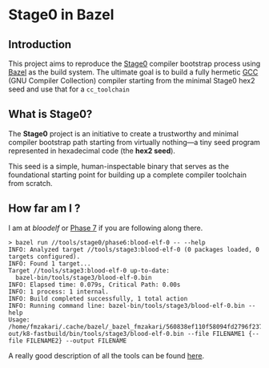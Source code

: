 # Stage0 in Bazel

## Introduction

This project aims to reproduce the [Stage0](https://github.com/oriansj/stage0) compiler bootstrap process using [Bazel](https://bazel.build/) as the build system. The ultimate goal is to build a fully hermetic [GCC](https://gcc.gnu.org/) (GNU Compiler Collection) compiler starting from the minimal Stage0 hex2 seed and use that for a `cc_toolchain`

## What is Stage0?

The **Stage0** project is an initiative to create a trustworthy and minimal compiler bootstrap path starting from virtually nothing—a tiny seed program represented in hexadecimal code (the **hex2 seed**).

This seed is a simple, human-inspectable binary that serves as the foundational starting point for building up a complete compiler toolchain from scratch.

## How far am I ?

I am at _bloodelf_ or [Phase 7](https://github.com/oriansj/stage0-posix-x86/blob/master/mescc-tools-mini-kaem.kaem#L118) if you are following along there.

```console
> bazel run //tools/stage0/phase6:blood-elf-0 -- --help
INFO: Analyzed target //tools/stage3:blood-elf-0 (0 packages loaded, 0 targets configured).
INFO: Found 1 target...
Target //tools/stage3:blood-elf-0 up-to-date:
  bazel-bin/tools/stage3/blood-elf-0.bin
INFO: Elapsed time: 0.079s, Critical Path: 0.00s
INFO: 1 process: 1 internal.
INFO: Build completed successfully, 1 total action
INFO: Running command line: bazel-bin/tools/stage3/blood-elf-0.bin --help
Usage: /home/fmzakari/.cache/bazel/_bazel_fmzakari/560838ef110f58094fd2796f2375f63a/execroot/__main__/bazel-out/k8-fastbuild/bin/tools/stage3/blood-elf-0.bin --file FILENAME1 {--file FILENAME2} --output FILENAME
```

A really good description of all the tools can be found [here](https://github.com/fosslinux/live-bootstrap/blob/1f272f90504871ed5b39af4ae2c7c9aed8a56dbb/parts.rst).